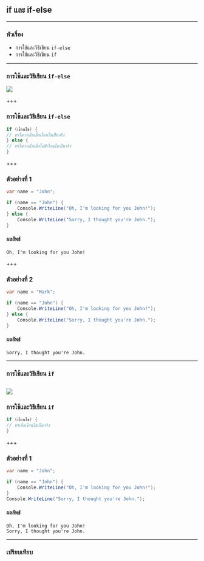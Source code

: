 ## if และ if-else

---

### หัวเรื่อง

- การใช้และวิธีเขียน `if-else`
- การใช้และวิธีเขียน `if`

---

### การใช้และวิธีเขียน `if-else`

![](https://scontent.fkkc2-1.fna.fbcdn.net/v/t1.15752-9/80364338_468173750506209_4044486942190993408_n.png?_nc_cat=104&_nc_ohc=_pQsrTEI53kAQmOOpDz0TJ3ZQueUvyYGmRxjMNbqauM3lzuiTiWKqXeIA&_nc_ht=scontent.fkkc2-1.fna&oh=0f85864b88c62e0daed12106f08d3316&oe=5EA9E437)

+++

### การใช้และวิธีเขียน `if-else`

```csharp
if (เงื่อนไข) {
// ทำในวงเล็บเมื่อเงื่อนไขเป็นจริง
} else {
// ทำในวงเล็บเมื่อไม่มีเงื่อนไขเป็นจริง
}
```

+++

### ตัวอย่างที่ 1

```csharp
var name = "John";

if (name == "John") {
	Console.WriteLine("Oh, I'm looking for you John!");
} else {
	Console.WriteLine("Sorry, I thought you're John.");
}
```

#### ผลลัพธ์

```text
Oh, I'm looking for you John!
```

+++

### ตัวอย่างที่ 2

```csharp
var name = "Mark";

if (name == "John") {
	Console.WriteLine("Oh, I'm looking for you John!");
} else {
	Console.WriteLine("Sorry, I thought you're John.");
}
```

#### ผลลัพธ์

```text
Sorry, I thought you're John.
```

---

### การใช้และวิธีเขียน `if` 
![](https://scontent.fkkc2-1.fna.fbcdn.net/v/t1.15752-9/80838713_2480832262185612_6068699028726480896_n.png?_nc_cat=105&_nc_ohc=BFgUt8A0w4wAQnrsUkr0Rf7KKEUwwVwtjGbaijNcEwisAoRrZfruTFGCA&_nc_ht=scontent.fkkc2-1.fna&oh=0e67b051df570583cf2f1027373f6a0f&oe=5E912530)
---

### การใช้และวิธีเขียน `if` 

```csharp
if (เงื่อนไข) {
// ทำเมื่อเงื่อนไขเป็นจริง
}
```

+++

### ตัวอย่างที่ 1

```csharp
var name = "John";

if (name == "John") {
	Console.WriteLine("Oh, I'm looking for you John!");
}
Console.WriteLine("Sorry, I thought you're John.");
```

#### ผลลัพธ์

```text
Oh, I'm looking for you John!
Sorry, I thought you're John.
```
---

### เปรียบเทียบ
